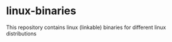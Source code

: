 # linux-binaries
This repository contains linux (linkable) binaries for different linux distributions
